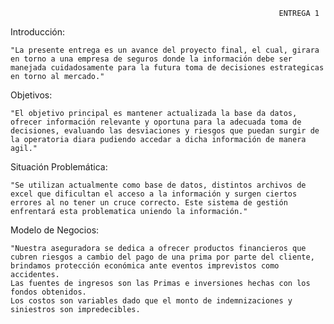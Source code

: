                                                                 ENTREGA 1

                      

Introducción:
  
  ```ella
"La presente entrega es un avance del proyecto final, el cual, girara en torno a una empresa de seguros donde la información debe ser manejada cuidadosamente para la futura toma de decisiones estrategicas en torno al mercado."
```

Objetivos:

 ```ella
"El objetivo principal es mantener actualizada la base da datos, ofrecer información relevante y oportuna para la adecuada toma de decisiones, evaluando las desviaciones y riesgos que puedan surgir de la operatoria diara pudiendo accedar a dicha información de manera agil."
```

Situación Problemática:

```ella
"Se utilizan actualmente como base de datos, distintos archivos de excel que dificultan el acceso a la información y surgen ciertos errores al no tener un cruce correcto. Este sistema de gestión enfrentará esta problematica uniendo la información."
 ```

Modelo de Negocios:

```ella
"Nuestra aseguradora se dedica a ofrecer productos financieros que cubren riesgos a cambio del pago de una prima por parte del cliente, brindamos protección económica ante eventos imprevistos como accidentes.
Las fuentes de ingresos son las Primas e inversiones hechas con los fondos obtenidos.
Los costos son variables dado que el monto de indemnizaciones y siniestros son impredecibles.
```

